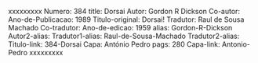 xxxxxxxxx
Numero: 384
title: Dorsai
Autor: Gordon R Dickson
Co-autor: 
Ano-de-Publicacao: 1989
Titulo-original: Dorsai!
Tradutor: Raul de Sousa Machado
Co-tradutor: 
Ano-de-edicao: 1959
alias: Gordon-R-Dickson
Autor2-alias: 
Tradutor1-alias: Raul-de-Sousa-Machado
Tradutor2-alias: 
Titulo-link: 384-Dorsai
Capa: António Pedro
pags: 280
Capa-link: Antonio-Pedro
xxxxxxxxx